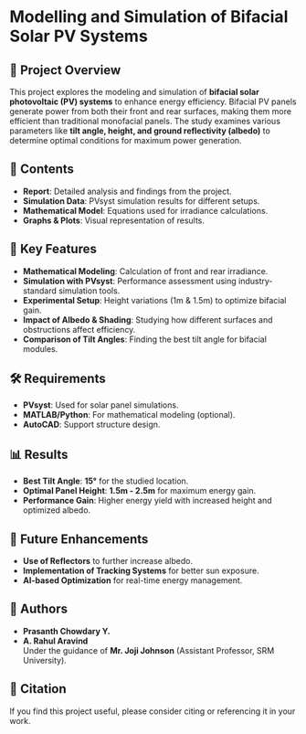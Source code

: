 # Modelling and Simulation of Bifacial Solar PV Systems

## 📌 Project Overview
This project explores the modeling and simulation of **bifacial solar photovoltaic (PV) systems** to enhance energy efficiency. Bifacial PV panels generate power from both their front and rear surfaces, making them more efficient than traditional monofacial panels. The study examines various parameters like **tilt angle, height, and ground reflectivity (albedo)** to determine optimal conditions for maximum power generation.

## 📂 Contents
- **Report**: Detailed analysis and findings from the project.
- **Simulation Data**: PVsyst simulation results for different setups.
- **Mathematical Model**: Equations used for irradiance calculations.
- **Graphs & Plots**: Visual representation of results.

## 🔬 Key Features
- **Mathematical Modeling**: Calculation of front and rear irradiance.
- **Simulation with PVsyst**: Performance assessment using industry-standard simulation tools.
- **Experimental Setup**: Height variations (1m & 1.5m) to optimize bifacial gain.
- **Impact of Albedo & Shading**: Studying how different surfaces and obstructions affect efficiency.
- **Comparison of Tilt Angles**: Finding the best tilt angle for bifacial modules.

## 🛠️ Requirements
- **PVsyst**: Used for solar panel simulations.
- **MATLAB/Python**: For mathematical modeling (optional).
- **AutoCAD**: Support structure design.

## 📊 Results
- **Best Tilt Angle**: **15°** for the studied location.
- **Optimal Panel Height**: **1.5m - 2.5m** for maximum energy gain.
- **Performance Gain**: Higher energy yield with increased height and optimized albedo.

## 🚀 Future Enhancements
- **Use of Reflectors** to further increase albedo.
- **Implementation of Tracking Systems** for better sun exposure.
- **AI-based Optimization** for real-time energy management.

## 📝 Authors
- **Prasanth Chowdary Y.**
- **A. Rahul Aravind**  
Under the guidance of **Mr. Joji Johnson** (Assistant Professor, SRM University).

## 📜 Citation
If you find this project useful, please consider citing or referencing it in your work.

